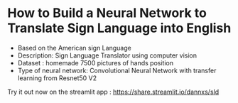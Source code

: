 # How to Build a Neural Network to Translate Sign Language into English
- Based on the American sign Language
- Description: Sign Language Translator using computer vision
- Dataset : homemade 7500 pictures of hands position
- Type of neural network: Convolutional Neural Network with transfer learning from Resnet50 V2

Try it out now on the streamlit app : https://share.streamlit.io/dannxs/sld

